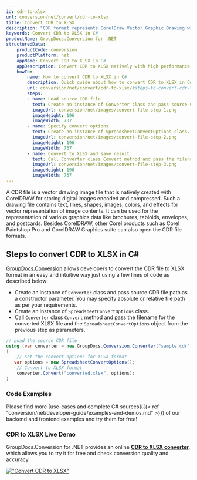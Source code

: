 ```yaml
---
id: cdr-to-xlsx
url: conversion/net/convert/cdr-to-xlsx
title: Convert CDR to XLSX
description: "CDR format represents CorelDraw Vector Graphic Drawing with .cdr extension. Learn how to convert CDR to XLSX file programmatically in C# language using GroupDocs.Conversion for .NET library."
keywords: Convert CDR to XLSX in C#
productName: GroupDocs.Conversion for .NET
structuredData:
    productCode: conversion
    productPlatform: net
    appName: Convert CDR to XLSX in C#
    appDescription: Convert CDR to XLSX natively with high performance using C# language and server side GroupDocs.Conversion for .NET APIs, without the use of any software like Microsoft or Open Office.
    howTo:
        name: How to convert CDR to XLSX in C# 
        description: Quick guide about how to convert CDR to XLSX in C# with high performance and accuracy.
        url: conversion/net/convert/cdr-to-xlsx/#steps-to-convert-cdr-to-xlsx-in-c
        steps:
        - name: Load source CDR file 
          text: Create an instance of Converter class and pass source CDR file path as a constructor parameter. You may specify absolute or relative file path as per your requirements. 
          imageUrl: conversion/net/images/convert-file-step-1.png
          imageHeight: 196
          imageWidth: 737
        - name: Specify convert options 
          text: Create an instance of SpreadsheetConvertOptions class.
          imageUrl: conversion/net/images/convert-file-step-2.png
          imageHeight: 196
          imageWidth: 737
        - name: Convert to XLSX and save result 
          text: Call Converter class Convert method and pass the filename for the converted HTML file and the SpreadsheetConvertOptions object from the previous step as parameters.
          imageUrl: conversion/net/images/convert-file-step-3.png
          imageHeight: 196
          imageWidth: 737
---
```


A CDR file is a vector drawing image file that is natively created with CorelDRAW for storing digital images encoded and compressed. Such a drawing file contains text, lines, shapes, images, colors, and effects for vector representation of image contents. It can be used for the representation of various graphics data like brochures, tabloids, envelopes, and postcards. Besides CorelDRAW, other Corel products such as Corel Paintshop Pro and CorelDRAW Graphics suite can also open the CDR file formats.

## Steps to convert CDR to XLSX in C#

[GroupDocs.Conversion](https://products.groupdocs.com/conversion/net) allows developers to convert the CDR file to XLSX format in an easy and intuitive way just using a few lines of code as described below:

* Create an instance of `Converter` class and pass source CDR file path as a constructor parameter. You may specify absolute or relative file path as per your requirements. 
* Create an instance of `SpreadsheetConvertOptions` class.
* Call `Converter` class `Convert` method and pass the filename for the converted XLSX file and the `SpreadsheetConvertOptions` object from the previous step as parameters.

```csharp
// Load the source CDR file
using (var converter = new GroupDocs.Conversion.Converter("sample.cdr"))
{
    // Set the convert options for XLSX format
   var options = new SpreadsheetConvertOptions();
    // Convert to XLSX format
    converter.Convert("converted.xlsx", options);
}
```

### Code Examples

Please find more [use-cases and complete C# sources]({{< ref "conversion/net/developer-guide/examples-and-demos.md" >}}) of our backend and frontend examples and try them for free!

### CDR to XLSX Live Demo

GroupDocs.Conversion for .NET provides an online [**CDR to XLSX converter**](https://products.groupdocs.app/conversion/cdr-to-xlsx), which allows you to try it for free and check conversion quality and accuracy.

[!["Convert CDR to XLSX"](conversion/net/images/convert-to-xlsx/convert-cdr-to-xlsx.png)](https://products.groupdocs.app/conversion/cdr-to-xlsx)